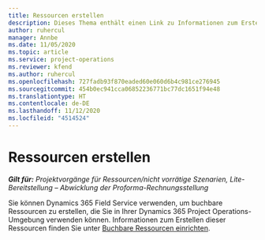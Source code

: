 ```yaml
---
title: Ressourcen erstellen
description: Dieses Thema enthält einen Link zu Informationen zum Erstellen buchbarer Ressourcen.
author: ruhercul
manager: Annbe
ms.date: 11/05/2020
ms.topic: article
ms.service: project-operations
ms.reviewer: kfend
ms.author: ruhercul
ms.openlocfilehash: 727fadb93f870eaded60e060d6b4c981ce276945
ms.sourcegitcommit: 454b0ec941cca06852236771bc77dc1651f94e48
ms.translationtype: HT
ms.contentlocale: de-DE
ms.lasthandoff: 11/12/2020
ms.locfileid: "4514524"
---
```

# <a name="create-resources"></a>Ressourcen erstellen

_**Gilt für:** Projektvorgänge für Ressourcen/nicht vorrätige Szenarien, Lite-Bereitstellung – Abwicklung der Proforma-Rechnungsstellung_

Sie können Dynamics 365 Field Service verwenden, um buchbare Ressourcen zu erstellen, die Sie in Ihrer Dynamics 365 Project Operations-Umgebung verwenden können. Informationen zum Erstellen dieser Ressourcen finden Sie unter [Buchbare Ressourcen einrichten](https://docs.microsoft.com/dynamics365/field-service/set-up-bookable-resources).

